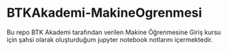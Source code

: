 # BTKAkademi-MakineOgrenmesi

Bu repo BTK Akademi tarafından verilen Makine Öğrenmesine Giriş kursu için şahsi olarak oluşturduğum jupyter notebook notlarını içermektedir.
